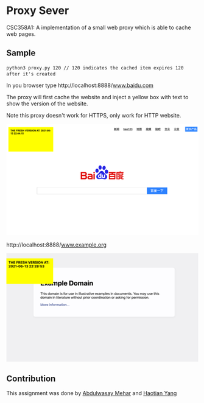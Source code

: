 # Proxy Sever

CSC358A1: A implementation of a small web proxy which is able to cache web pages. 

## Sample
```
python3 proxy.py 120 // 120 indicates the cached item expires 120 after it's created
``` 
In you browser type http://localhost:8888/www.baidu.com 

The proxy will first cache the website and inject a yellow box with text to show the version of the website. 

Note this proxy doesn't work for HTTPS, only work for HTTP website.

![baidu](./doc/baidu.png)


http://localhost:8888/www.example.org

![example](./doc/example.png)

## Contribution
This assignment was done by [Abdulwasay Mehar](https://github.com/masterrom) and [Haotian Yang](https://github.com/Haotian-Yang)
